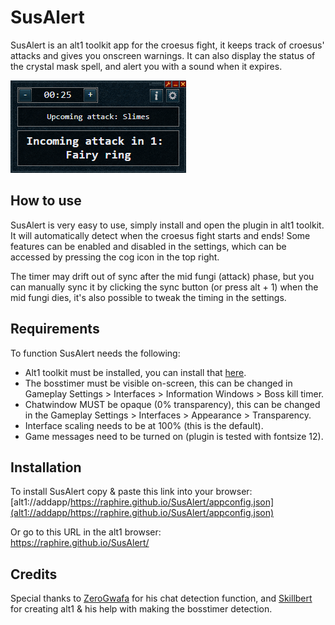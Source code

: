 # SusAlert
SusAlert is an alt1 toolkit app for the croesus fight, it keeps track of croesus' attacks and gives you onscreen warnings. It can also display the status of the crystal mask spell, and alert you with a sound when it expires.

![SusAlert-MainWindow](/assets/mainscreen.png)

## How to use
SusAlert is very easy to use, simply install and open the plugin in alt1 toolkit. It will automatically detect when the croesus fight starts and ends! Some features can be enabled and disabled in the settings, which can be accessed by pressing the cog icon in the top right.

The timer may drift out of sync after the mid fungi (attack) phase, but you can manually sync it by clicking the sync button (or press alt + 1) when the mid fungi dies, it's also possible to tweak the timing in the settings.

## Requirements
To function SusAlert needs the following:
- Alt1 toolkit must be installed, you can install that [here](https://runeapps.org/alt1).
- The bosstimer must be visible on-screen, this can be changed in Gameplay Settings > Interfaces > Information Windows > Boss kill timer.
- Chatwindow MUST be opaque (0% transparency), this can be changed in the Gameplay Settings > 
Interfaces > Appearance > Transparency.
- Interface scaling needs to be at 100% (this is the default).
- Game messages need to be turned on (plugin is tested with fontsize 12).

## Installation
To install SusAlert copy & paste this link into your browser:<br/>
[alt1://addapp/https://raphire.github.io/SusAlert/appconfig.json](alt1://addapp/https://raphire.github.io/SusAlert/appconfig.json)

Or go to this URL in the alt1 browser:<br/>
https://raphire.github.io/SusAlert/

## Credits
Special thanks to [ZeroGwafa](https://github.com/ZeroGwafa) for his chat detection function, and [Skillbert](https://github.com/skillbert) for creating alt1 & his help with making the bosstimer detection.
